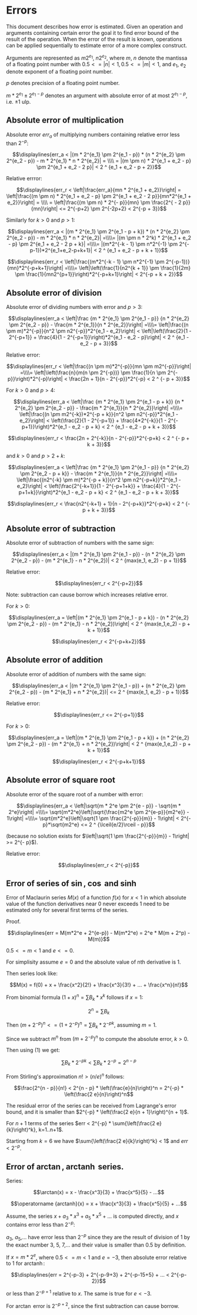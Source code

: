 # Errors

This document describes how error is estimated. Given an operation and arguments containing certain error the goal it to find error bound of the result of the operation. When the error of the result is known, operations can be applied sequentially to estimate error of a more complex construct.

Arguments are represented as $m2^{e_1}$, $n2^{e_2}$, where $m$, $n$ denote the mantissa of a floating point number with $0.5 <= |n| < 1, 0.5 <= |m| < 1$, and $e_1$, $e_2$ denote exponent of a floating point number.

$p$ denotes precision of a floating point number.

$m * 2^{e_1} \pm 2^{e_1 - p}$ denotes an argument with absolute error of at most $2^{e_1-p}$, i.e. $\pm1$ ulp.

## Absolute error of multiplication

Absolute error $err_a$ of multiplying numbers containing relative error less than $2^{-p}$:

$$\displaylines{err_a < |(m * 2^{e_1} \pm 2^{e_1 - p}) * (n * 2^{e_2} \pm 2^{e_2 - p}) - m * 2^{e_1} * n * 2^{e_2}| = \\\\ = |(m \pm n) * 2^{e_1 + e_2 - p} \pm 2^{e_1 + e_2 - 2 p}| < 2 ^ {e_1 + e_2 - p + 2}}$$

Relative errror:

$$\displaylines{err_r < \left|\frac{err_a}{mn * 2^{e_1 + e_2}}\right| = \left|\frac{(m \pm n) * 2^{e_1 + e_2 - p} \pm 2^{e_1 + e_2 - 2 p}}{mn*2^{e_1 + e_2}}\right| = \\\\ = \left|\frac{(m \pm n) * 2^{- p}}{mn} \pm \frac{2^{ - 2 p}}{mn}\right| <= 2^{-p+2} \pm 2^{-2p+2} < 2^{-p + 3}}$$

Similarly for $k > 0$ and $p > 1$:

$$\displaylines{err_a < |(m * 2^{e_1} \pm 2^{e_1 - p + k}) * (n * 2^{e_2} \pm 2^{e_2 - p}) - m * 2^{e_1} * n * 2^{e_2}| =\\\\= |(m \pm n * 2^k) * 2^{e_1 + e_2 - p} \pm 2^{e_1 + e_2 - 2 p + k}| =\\\\= |(m*2^{-k - 1} \pm n*2^{-1} \pm 2^{-p-1})*2^{e_1+e_2-p+k+1}| < 2 ^ {e_1 + e_2 - p + k + 1}}$$

$$\displaylines{err_r < \left|\frac{(m*2^{-k - 1} \pm n*2^{-1} \pm 2^{-p-1})}{mn}*2^{-p+k+1}\right| =\\\\= \left|\left(\frac{1}{n2^{k + 1}} \pm \frac{1}{2m} \pm \frac{1}{mn2^{p+1}}\right)*2^{-p+k+1}\right| < 2^{-p + k + 2}}$$


## Absolute error of division

Absolute error of dividing numbers with error and $p > 3$:

$$\displaylines{err_a < \left|\frac {m * 2^{e_1} \pm 2^{e_1 - p}} {n * 2^{e_2} \pm 2^{e_2 - p}} - \frac{m * 2^{e_1}}{n * 2^{e_2}}\right| =\\\\= \left|\frac{(n \pm m)*2^{-p}}{n^2 \pm n2^{-p}}*2^{e_1 - e_2}\right| < \left|\left(\frac{2}{1 - 2^{-p+1}} + \frac{4}{1 - 2^{-p+1}}\right)*2^{e_1 - e_2 - p}\right| < 2 ^ {e_1 - e_2 - p + 3}}$$

Relative error:

$$\displaylines{err_r < \left|\frac{(n \pm m)*2^{-p}}{mn \pm m2^{-p}}\right| =\\\\= \left|\left(\frac{n}{m(n \pm 2^{-p})} \pm \frac{1}{n \pm 2^{-p}}\right)*2^{-p}\right| < \frac{2n + 1}{n - 2^{-p}}*2^{-p} < 2 ^ {- p + 3}}$$


For $k > 0$ and $p > 4$:

$$\displaylines{err_a < \left|\frac {m * 2^{e_1} \pm 2^{e_1 - p + k}} {n * 2^{e_2} \pm 2^{e_2 - p}} - \frac{m * 2^{e_1}}{n * 2^{e_2}}\right| =\\\\= \left|\frac{(n \pm m2^{-k})*2^{-p + k}}{n^2 \pm n2^{-p}}*2^{e_1 - e_2}\right| < \left(\frac{2}{1 - 2^{-p+1}} + \frac{4*2^{-k}}{1 - 2^{-p+1}}\right)*2^{e_1 - e_2 - p + k} < 2 ^ {e_1 - e_2 - p + k + 3}}$$

$$\displaylines{err_r < \frac{2n + 2^{-k}}{n - 2^{-p}}*2^{-p+k} < 2 ^ {- p + k + 3}}$$

and $k > 0$ and $p > 2 + k$:

$$\displaylines{err_a < \left|\frac {m * 2^{e_1} \pm 2^{e_1 - p}} {n * 2^{e_2} \pm 2^{e_2 - p + k}} - \frac{m * 2^{e_1}}{n * 2^{e_2}}\right| =\\\\= \left|\frac{(n2^{-k} \pm m)*2^{-p + k}}{n^2 \pm n2^{-p+k}}*2^{e_1 - e_2}\right| < \left(\frac{2^{-k+1}}{1 - 2^{-p+1+k}} + \frac{4}{1 - 2^{-p+1+k}}\right)*2^{e_1 - e_2 - p + k} < 2 ^ {e_1 - e_2 - p + k + 3}}$$

$$\displaylines{err_r < \frac{n2^{-k+1} + 1}{n - 2^{-p+k}}*2^{-p+k} < 2 ^ {- p + k + 3}}$$

## Absolute error of subtraction

Absolute error of subtraction of numbers with the same sign:

$$\displaylines{err_a < |(m * 2^{e_1} \pm 2^{e_1 - p}) - (n * 2^{e_2} \pm 2^{e_2 - p}) - (m * 2^{e_1} - n * 2^{e_2})| < 2 ^ {max(e_1, e_2) - p + 1}}$$

Relative error:

$$\displaylines{err_r < 2^{-p+2}}$$

Note: subtraction can cause borrow which increases relative error.

For $k > 0$:

$$\displaylines{err_a = \left|(m * 2^{e_1} \pm 2^{e_1 - p + k}) - (n * 2^{e_2} \pm 2^{e_2 - p}) - (m * 2^{e_1} - n * 2^{e_2})\right| < 2 ^ {max(e_1,e_2) - p + k + 1}}$$

$$\displaylines{err_r < 2^{-p+k+2}}$$

## Absolute error of addition

Absolute error of addition of numbers with the same sign:

$$\displaylines{err_a < |(m * 2^{e_1} \pm 2^{e_1 - p}) + (n * 2^{e_2} \pm 2^{e_2 - p}) - (m * 2^{e_1} + n * 2^{e_2})| <= 2 ^ {max(e_1, e_2) - p + 1}}$$

Relative error:

$$\displaylines{err_r <= 2^{-p+1}}$$

For $k > 0$:

$$\displaylines{err_a = \left|(m * 2^{e_1} \pm 2^{e_1 - p + k}) + (n * 2^{e_2} \pm 2^{e_2 - p}) - (m * 2^{e_1} + n * 2^{e_2})\right| < 2 ^ {max(e_1,e_2) - p + k + 1}}$$

$$\displaylines{err_r < 2^{-p+k+1}}$$


## Absolute error of square root

Absolute error of the square root of a number with error:

$$\displaylines{err_a < \left|\sqrt{m * 2^e \pm 2^{e - p}} - \sqrt{m * 2^e}\right| =\\\\= \sqrt{m*2^e}\left|\sqrt{\frac{m2^e \pm 2^{e-p}}{m2^e}} - 1\right| =\\\\= \sqrt{m*2^e}\left|\sqrt{1 \pm \frac{2^{-p}}{m}} - 1\right| < 2^{- p}*\sqrt{m2^e} <= 2 ^ {\lceil{e/2}\rceil - p}}$$

(because no solution exists for $\left|\sqrt{1 \pm \frac{2^{-p}}{m}} - 1\right| >= 2^{- p}$).

Relative error:

$$\displaylines{err_r < 2^{-p}}$$

## Error of series of $\sin$, $\cos$ and $\sinh$

Error of Maclaurin series $M(x)$ of a function $f(x)$ for $x < 1$ in which absolute value of the function derivatives near 0 never exceeds 1 need to be estimated only for several first terms of the series.

Proof.

$$\displaylines{err = M(m*2^e + 2^{e-p}) - M(m*2^e) = 2^e * M(m + 2^p) - M(m)}$$

$0.5 <= m < 1$ and $e <= 0$.

For simplisity assume $e = 0$ and the absolute value of nth derivative is 1.

Then series look like:

$$M(x) = f(0) + x + \frac{x^2}{2!} + \frac{x^3}{3!} + ... + \frac{x^n}{n!}$$

From binomial formula $(1 + x)^n = \sum{B_k * x^k}$ follows if $x = 1$:

$$2^n = \sum{B_k}\tag{1}$$

Then $(m + 2^{-p})^n <= (1 + 2^{-p})^n = \sum{B_k * 2^{-p k}}$, assuming $m = 1$.

Since we subtract $m^n$ from $(m + 2^{-p})^n$ to compute the absolute error, $k > 0$.

Then using (1) we get:

$$\sum{B_k * 2^{-p k}} < \sum{B_k * 2^{-p}} = 2^{n - p}$$

From Stirling's approximation $n! > (n/e) ^ n$ 
follows:

$$\frac{2^{n - p}}{n!} < 2^{n - p} * \left(\frac{e}{n}\right)^n = 2^{-p} * \left(\frac{2 e}{n}\right)^n$$

The residual error of the series can be received from Lagrange's error bound,
and it is smaller than $2^{-p} * \left(\frac{2 e}{n + 1}\right)^{n + 1}$.

For $n+1$ terms of the series $err < 2^{-p} * \sum{\left(\frac{2 e}{k}\right)^k}, k=1..n+1$.

Starting from $k = 6$ we have $\sum{\left(\frac{2 e}{k}\right)^k} < 1$ and $err < 2^{-p}$.

## Error of $\arctan$, $\operatorname {arctanh}$ series.

Series:

$$\arctan(x) = x - \frac{x^3}{3} + \frac{x^5}{5} - ...$$
 
$$\operatorname {arctanh}(x) = x + \frac{x^3}{3} + \frac{x^5}{5} + ...$$

Assume, the series $x + a_3 * x^3 + a_5 * x^5 + ...$ is computed directly, and $x$ contains error less than $2^{-p}$:

$a_3$, $a_5$,... have error less than $2^{-p}$ since they are the result of division of 1 by the exact number 3, 5, 7,... 
and their value is smaller than 0.5 by definition.

If $x = m*2^e$, where $0.5 <= m < 1$ and $e = -3$, then absolute error relative to 1 for $\operatorname {arctanh}$:

$$\displaylines{err = 2^{-p-3} + 2^{-p-9+3} + 2^{-p-15+5} + ... < 2^{-p-2}}$$

or less than $2^{-p+1}$ relative to $x$. The same is true for $e < -3$.

For $\arctan$ error is $2^{-p+2}$, since the first subtraction can cause borrow.
